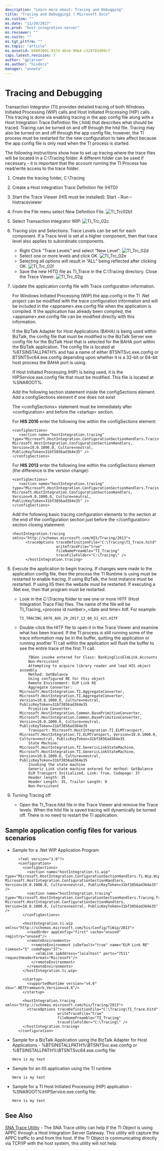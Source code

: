 ```yaml
---
description: "Learn more about: Tracing and Debugging"
title: "Tracing and Debugging1 | Microsoft Docs"
ms.custom: ""
ms.date: "11/30/2017"
ms.prod: "host-integration-server"
ms.reviewer: ""
ms.suite: ""
ms.tgt_pltfrm: ""
ms.topic: "article"
ms.assetid: b9803001-937d-4bc6-99b4-c329f81d99c7
caps.latest.revision: 7
author: "gplarsen"
ms.author: "hisdocs"
manager: "anneta"
---
```

# Tracing and Debugging
Transaction Integrator (TI) provides detailed tracing of both Windows Initiated Processing (WIP) calls and Host Initiated Processing (HIP) calls. This tracing is done via enabling tracing in the app config file along with a Host Integration Trace Definition file (.hitd) that describes what should be traced. Tracing can be turned on and off through the hitd file. Tracing may also be turned on and off through the app config file, however, the TI process must be restarted for the new configuration to take affect because the app config file is only read when the TI process is started.

The following instructions show how to set up tracing where the trace files will be located in a C:\Tracing folder.  A different folder can be used if necessary - it is important that the account running the TI Process has read/write access to the trace folder.

1. Create the tracing folder,  C:\Tracing

2. Create a Host Integration Trace Definition file (HITD)
3. Start the Trace Viewer (HIS must be installed): Start - Run – histraceviewer
4. From the File menu select New Definition File.
   ![TI_Trc02b1](../core/media/ti-trc02b1.png)
5. Select Transaction Integrator WIP:
   ![TI_Trc_02c](../core/media/ti-trc-02c.png)
6. Tracing size and Selections: Trace Levels can be set for each component. If a Trace level is set at a higher component, then that trace level also applies to subordinate components.

     * Right Click “Trace Levels” and select “New Level".
   ![TI_Trc_02d](../core/media/ti-trc-02d.png)
     * Select one or more levels and click OK.
   ![TI_Trc_02e](../core/media/ti-trc-02e.png)
     * Selecting all options will result in “ALL” being reflected after clicking OK.
   ![TI_Trc_02f](../core/media/ti-trc-02f.png)
     * Save the new HITD file as TI_Trace in the C:\Tracing directory. Close the Trace Viewer.
   ![TI_Trc_02g](../core/media/ti-trc-02g.png)      
7. Update the application config file with Trace configuration information.

      For Windows Initiated Processing (WIP) the app.config in the TI .Net project can be modified with the trace configuration information and will be included in the \<appname\>.exe.config file when the application is compiled.  If the application has already been compiled, the \<appname\>.exe.config file can be modified directly with this information.

      If the BizTalk Adapter for Host Applications (BAHA) is being used within BizTalk, the config file that must be modified is the BizTalk Server exe config file for the BizTalk Host that is selected for the BAHA port within the BizTalk application. The config file is located at \%BTSINSTALLPATH\% and has a name of either BTSNTSvc.exe.config or BTSNTSvc64.exe.config depending upon whether it is a 32-bit or 64-bit host process the BAHA port is using.

      If Host Initiated Processing (HIP) is being used, it is the HIPService.exe.config file that must be modified. This file is located at \%SNAROOT\%.

      Add the following section statement inside the configSections element. Add a configSections element if one does not exist 

      The \<configSections\> statement must be immediately after \<configuration\> and before the \<startup\> section.

      For **HIS 2016** enter the following line within the configSections element:

      ```
      <configSections>
         <section name="hostIntegration.tracing" type="Microsoft.HostIntegration.ConfigurationSectionHandlers.Tracing.TracingConfigurationSectionHandler, Microsoft.HostIntegration.ConfigurationSectionHandlers, Version=10.0.1000.0, Culture=neutral, PublicKeyToken=31bf3856ad364e35" />
      </configSections>
      ```

      For **HIS 2013** enter the following line within the configSections element (the difference is the version change):
      ```
      <configSections>
         <section name="hostIntegration.tracing" type="Microsoft.HostIntegration.ConfigurationSectionHandlers.Tracing.TracingConfigurationSectionHandler, Microsoft.HostIntegration.ConfigurationSectionHandlers, Version=9.0.1000.0, Culture=neutral, PublicKeyToken=31bf3856ad364e35" />
      </configSections>
      ```

      Add the following basic tracing configuration elements to the section at the end of the configuration section just before the \<\/configuration\> section closing statement:
      ```
      <hostIntegration.tracing xmlns="http://schemas.microsoft.com/HIS/Tracing/2013">
            <traceOptions traceDefinitionFile="C:\Tracing\TI_Trace.hitd"
                          writeTraceFile="true"
                          fileNamePreamble="TI_Tracing"
                          traceFileFolder="C:\Tracing\" />
            </hostIntegration.tracing>
      ```
8. Execute the application to begin tracing. If changes were made to the application config file, then the process the TI Runtime is using must be restarted to enable tracing. If using BizTalk, the host instance must be restarted. If using IIS then the website must be restarted. If executing a .Net exe, then that program must be restarted.

   * Look in the C:\Tracing folder to see one or more HITF (Host Integration Trace File) files.  The name of the file will be TI_Tracing_\<process id number\>_\<date and time\>.hitf.  For example:

      `TI_TRACING_6076_AUG_29_2017_13_00_52_421.HITF`

   * Double-click the HITF file to open it in the Trace Viewer and examine what has been traced. If the TI process is still running some of the trace information may be in the buffer, quitting the application or running another TI call within the application will flush the buffer to see the entire trace of the first TI call.
     ```
         TBGen invoke entered for Class: BankingCicsElmLink.Accounts
         Non-Persistent
         Attempting to acquire library reader and load HIS object assembly
         Method: GetBalance
         Using configured RE for this object
         Remote Environment: ELM Link RE
         Aggregate Converter: Microsoft.HostIntegration.TI.AggregateConverter, Microsoft.HostIntegration.TI.AggregateConverter, Version=10.0.1000.0, Culture=neutral, PublicKeyToken=31bf3856ad364e35
         Primitive Converter: Microsoft.HostIntegration.Common.BasePrimitiveConverter, Microsoft.HostIntegration.Common.BasePrimitiveConverter, Version=10.0.1000.0, Culture=neutral, PublicKeyToken=31bf3856ad364e35
         Transport: Microsoft.HostIntegration.TI.ELMTransport, Microsoft.HostIntegration.TI.ELMTransport, Version=10.0.1000.0, Culture=neutral, PublicKeyToken=31bf3856ad364e35
         State Machine: Microsoft.HostIntegration.TI.GenericLinkStateMachine, Microsoft.HostIntegration.TI.GenericLinkStateMachine, Version=10.0.1000.0, Culture=neutral, PublicKeyToken=31bf3856ad364e35
         Invoking the state machine
         Generic Link state machine entered for method: GetBalance
         ELM Transport Initialized, Link: True, Codepage: 37
         Header length: 35
         Header Length: 35, Trailer Length: 0
         Non-Persistent
     ```
9. Turning Tracing off
      * Open the TI_Trace.hitd file in the Trace Viewer and remove the Trace levels.  When the hitd file is saved tracing will dynamically be turned off. There is no need to restart the TI application.

## Sample application config files for various scenarios
* Sample for a .Net WIP Application Program

```
      <?xml version="1.0"?>
      <configuration>
        <configSections>
          <section name="hostIntegration.ti.wip" type="Microsoft.HostIntegration.ConfigurationSectionHandlers.Ti.Wip.WipConfigurationSectionHandler, Microsoft.HostIntegration.ConfigurationSectionHandlers, Version=10.0.1000.0, Culture=neutral, PublicKeyToken=31bf3856ad364e35" />
          <section name="hostIntegration.tracing" type="Microsoft.HostIntegration.ConfigurationSectionHandlers.Tracing.TracingConfigurationSectionHandler, Microsoft.HostIntegration.ConfigurationSectionHandlers, Version=10.0.1000.0, Culture=neutral, PublicKeyToken=31bf3856ad364e35" />
        </configSections>

        <hostIntegration.ti.wip xmlns="http://schemas.microsoft.com/his/Config/TiWip/2013">
          <readOrder appConfig="first" cache="unused" registry="unused"/>
          <remoteEnvironments>
            <remoteEnvironment isDefault="true" name="ELM Link RE" timeout="5" codePage="37">
              <elmLink ipAddress="localhost" ports="7511" requestHeaderFormat="Microsoft"/>
            </remoteEnvironment>
          </remoteEnvironments>
        </hostIntegration.ti.wip>

        <startup>
          <supportedRuntime version="v4.0" sku=".NETFramework,Version=v4.6"/>
        </startup>

        <hostIntegration.tracing xmlns="http://schemas.microsoft.com/his/Tracing/2013">
          <traceOptions traceDefinitionFile="C:\Tracing\TI_Trace.hitd"
                        writeTraceFile="true"
                        fileNamePreamble="TI_Tracing"
                        traceFileFolder="C:\Tracing\" />
        </hostIntegration.tracing>
      </configuration>
```
* Sample for a BizTalk Application using the BizTalk Adapter for Host Applications - %BTSINSTALLPATH%\BTSNTSvc.exe.config or %BTSINSTALLPATH%\BTSNTSvc64.exe.config file:
  ```
  Here is my text
  ```
* Sample for an IIS application using the TI runtime
  ```
  Here is my text
  ```
* Sample for a TI Host Initiated Processing (HIP) application - %SNAROOT%\HIPService.exe.config file:
  ```
  Here is my text
  ```

## See Also  
 [SNA Trace Utility](../core/sna-trace-utility1.md) - The SNA Trace utility can help if the TI Object is using APPC through a Host Integration Server Gateway. This utility will capture the APPC traffic to and from the host. If the TI Object is communicating directly via TCP/IP with the host system, this utility will not help.

